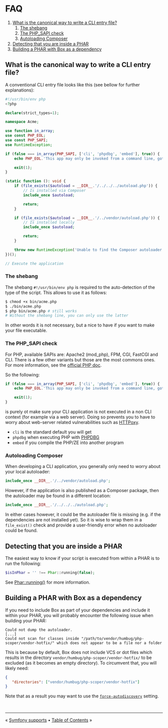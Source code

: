 # FAQ

1. [What is the canonical way to write a CLI entry file?](#what-is-the-canonical-way-to-write-a-cli-entry-file)
   1. [The shebang](#the-shebang)
   1. [The PHP_SAPI check](#the-php_sapi-check)
   1. [Autoloading Composer](#autoloading-composer)
2. [Detecting that you are inside a PHAR](#detecting-that-you-are-inside-a-phar)
3. [Building a PHAR with Box as a dependency](#building-a-phar-with-box-as-a-dependency)


## What is the canonical way to write a CLI entry file?

A conventional CLI entry file looks like this (see bellow for further explanations):

```php
#!/usr/bin/env php
<?php

declare(strict_types=1);

namespace Acme;

use function in_array;
use const PHP_EOL;
use const PHP_SAPI;
use RuntimeException;

if (false === in_array(PHP_SAPI, ['cli', 'phpdbg', 'embed'], true)) {
    echo PHP_EOL.'This app may only be invoked from a command line, got "'.PHP_SAPI.'"'.PHP_EOL;

    exit(1);
}

(static function (): void {
    if (file_exists($autoload = __DIR__.'/../../../autoload.php')) {
        // Is installed via Composer
        include_once $autoload;

        return;
    }

    if (file_exists($autoload = __DIR__.'/../vendor/autoload.php')) {
        // Is installed locally
        include_once $autoload;

        return;
    }

    throw new RuntimeException('Unable to find the Composer autoloader.');
})();

// Execute the application

```

### The shebang

The shebang `#!/usr/bin/env php` is required to the auto-detection of the type of the script. This allows to use it as
follows:

```bash
$ chmod +x bin/acme.php
$ ./bin/acme.php
$ php bin/acme.php # still works
# Without the shebang line, you can only use the latter
```

In other words it is not necessary, but a nice to have if you want to make your file executable.


### The PHP_SAPI check

For PHP, available SAPIs are: Apache2 (mod_php), FPM, CGI, FastCGI and CLI. There is a few other variants but those are
the most commons ones. For more information, see the [official PHP doc][php-sapi-name].

So the following:

```php
if (false === in_array(PHP_SAPI, ['cli', 'phpdbg', 'embed'], true)) {
    echo PHP_EOL.'This app may only be invoked from a command line, got "'.PHP_SAPI.'"'.PHP_EOL;

    exit(1);
}
```

is purely ot make sure your CLI application is not executed in a non CLI context (for example via a web server). Doing
so prevents you to have to worry about web-server related vulnerabilities such as [HTTPoxy][httpoxy].

- `cli` is the standard default you will get
- `phpdbg` when executing PHP with [PHPDBG][phpdbg]
- `embed` if you compile the PHP/ZE into another program


### Autoloading Composer

When developing a CLI application, you generally only need to worry about your local autoloader:

```php
include_once __DIR__.'/../vendor/autoload.php';
```

However, if the application is also published as a Composer package, then the autoloader may be found in a different
location:

```php
include_once __DIR__.'/../../../autoload.php';
```

In either cases however, it could be the autoloader file is missing (e.g. if the dependencies are not installed yet).
So it is wise to wrap them in a `file_exist()` check and provide a user-friendly error when no autoloader could be
found.


## Detecting that you are inside a PHAR

The easiest way to know if your script is executed from within a PHAR is to run the following:

```php
$isInPhar = '' !== Phar::running(false);
```

See [Phar::running()][phar-running] for more information.


## Building a PHAR with Box as a dependency

If you need to include Box as part of your dependencies and include it within your PHAR, you will probably encounter
the following issue when building your PHAR:

```
Could not dump the autoloader.
[...]
Could not scan for classes inside "/path/to/vendor/humbug/php-scoper/vendor-hotfix/" which does not appear to be a file nor a folder
```

This is because by default, Box does not include VCS or dot files which results in the directory `vendor/humbug/php-scoper/vendor-hotfix/`
to be excluded (as it becomes an empty directory). To circumvent that, you will likely need:

```json
{
   "directories": ["vendor/humbug/php-scoper/vendor-hotfix"]
}
```

Note that as a result you may want to use the [`force-autodiscovery`][force-autodiscovery] setting.


<br />
<hr />

« [Symfony supports](symfony.md#symfony-support) • [Table of Contents](/) »


[httpoxy]: https://httpoxy.org/
[force-autodiscovery]: ./configuration.md#force-auto-discovery-force-autodiscovery
[phar-running]: https://www.php.net/manual/en/phar.running.php
[phpdbg]: https://www.php.net/manual/en/intro.phpdbg.php
[php-sapi-name]: https://www.php.net/manual/en/function.php-sapi-name.php

